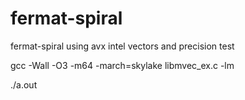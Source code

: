 # fermat-spiral
fermat-spiral using avx intel vectors and precision test


 gcc -Wall -O3 -m64 -march=skylake libmvec_ex.c -lm 











 

./a.out







